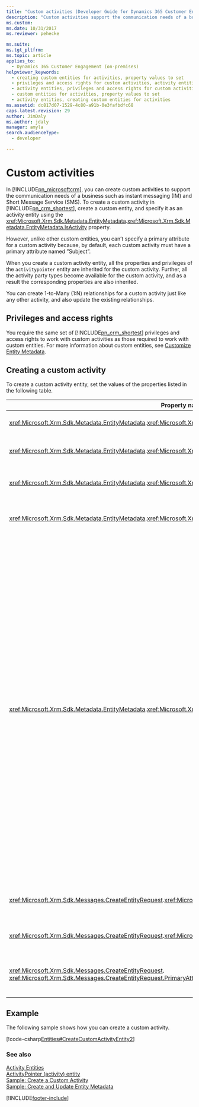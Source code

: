 ```yaml
---
title: "Custom activities (Developer Guide for Dynamics 365 Customer Engagement) | MicrosoftDocs"
description: "Custom activities support the communication needs of a business such as instant messaging (IM) and Short Message Service (SMS) in Dynamics 365 Customer Engagement"
ms.custom: 
ms.date: 10/31/2017
ms.reviewer: pehecke

ms.suite: 
ms.tgt_pltfrm: 
ms.topic: article
applies_to: 
  - Dynamics 365 Customer Engagement (on-premises)
helpviewer_keywords: 
  - creating custom entities for activities, property values to set
  - privileges and access rights for custom activities, activity entities
  - activity entities, privileges and access rights for custom activities
  - custom entities for activities, property values to set
  - activity entities, creating custom entities for activities
ms.assetid: dc817d07-1529-4c80-a91b-0e3fafbdfc68
caps.latest.revision: 29
author: JimDaly
ms.author: jdaly
manager: amyla
search.audienceType: 
  - developer

---
```

# Custom activities

In [!INCLUDE[pn_microsoftcrm](../includes/pn-microsoftcrm.md)], you can create custom activities to support the communication needs of a business such as instant messaging (IM) and Short Message Service (SMS). To create a custom activity in [!INCLUDE[pn_crm_shortest](../includes/pn-crm-shortest.md)], create a custom entity, and specify it as an activity entity using the <xref:Microsoft.Xrm.Sdk.Metadata.EntityMetadata>.<xref:Microsoft.Xrm.Sdk.Metadata.EntityMetadata.IsActivity> property.  
  
 However, unlike other custom entities, you can’t specify a primary attribute for a custom activity because, by default, each custom activity must have a primary attribute named ”Subject”.  
  
 When you create a custom activity entity, all the properties and privileges of the `activitypointer` entity are inherited for the custom activity. Further, all the activity party types become available for the custom activity, and as a result the corresponding properties are also inherited.  
  
 You can create 1-to-Many (1:N) relationships for a custom activity just like any other activity, and also update the existing relationships.  
  
## Privileges and access rights  
 You require the same set of [!INCLUDE[pn_crm_shortest](../includes/pn-crm-shortest.md)] privileges and access rights to work with custom activities as those required to work with custom entities. For more information about custom entities, see [Customize Entity Metadata](customize-entity-metadata.md).  
  
## Creating a custom activity  
 To create a custom activity entity, set the values of the properties listed in the following table.  
  
|Property name|Value|Notes|  
|-------------------|-----------|-----------|  
|<xref:Microsoft.Xrm.Sdk.Metadata.EntityMetadata>.<xref:Microsoft.Xrm.Sdk.Metadata.EntityMetadata.IsActivity>|`true`|Specify the custom entity as an activity entity.|  
|<xref:Microsoft.Xrm.Sdk.Metadata.EntityMetadata>.<xref:Microsoft.Xrm.Sdk.Metadata.EntityMetadata.IsAvailableOffline>|`true`|A custom activity entity must have offline availability.|  
|<xref:Microsoft.Xrm.Sdk.Metadata.EntityMetadata>.<xref:Microsoft.Xrm.Sdk.Metadata.EntityMetadata.IsMailMergeEnabled>|`false`|A custom activity entity cannot have mail merge enabled.|  
|<xref:Microsoft.Xrm.Sdk.Metadata.EntityMetadata>.<xref:Microsoft.Xrm.Sdk.Metadata.EntityMetadata.OwnershipType>|<xref:Microsoft.Xrm.Sdk.Metadata.OwnershipTypes>. TeamOwned<br />or<br /><xref:Microsoft.Xrm.Sdk.Metadata.OwnershipTypes>. UserOwned|A custom activity entity can be either team-owned or user-owned.|  
|<xref:Microsoft.Xrm.Sdk.Metadata.EntityMetadata>.<xref:Microsoft.Xrm.Sdk.Metadata.EntityMetadata.ActivityTypeMask>|0 - None<br />or<br />1 – Communication Activity|(Optional) Specify whether a custom activity should appear in the activity menus in the web application.<br /><br /> -   Specify **0 (None)** to hide it from appearing in the activity menus. The custom activity will appear in the associated grids of only those entities with which it is associated (has relationship).<br />-   Specify **1 (Communication Activity)** to make it appear in the activity menus.<br /><br /> If you do not specify this property, the custom activity is created with the default property value: 1. That is, the custom activity is available in the activity menus. Moreover, `ActivityTypeMask` can be set at the activity creation time only, and once set, cannot be modified.|  
|<xref:Microsoft.Xrm.Sdk.Messages.CreateEntityRequest>.<xref:Microsoft.Xrm.Sdk.Messages.CreateEntityRequest.HasActivities>|`false`|A custom activity entity must not have a relationship with activities.|  
|<xref:Microsoft.Xrm.Sdk.Messages.CreateEntityRequest>.<xref:Microsoft.Xrm.Sdk.Messages.CreateEntityRequest.HasNotes>|`true`|A custom activity entity must have a relationship to notes.|  
|<xref:Microsoft.Xrm.Sdk.Messages.CreateEntityRequest>. <xref:Microsoft.Xrm.Sdk.Messages.CreateEntityRequest.PrimaryAttribute>|<xref:Microsoft.Xrm.Sdk.Metadata.AttributeMetadata.SchemaName> is “Subject”.|The schema name of the `PrimaryAttribute` for all activities must be “Subject”.|  
  
## Example  
 The following sample shows how you can create a custom activity.  
  
 [!code-csharp[Entities#CreateCustomActivityEntity2](../snippets/csharp/CRMV8/entities/cs/createcustomactivityentity2.cs#createcustomactivityentity2)]  
  
### See also  
 [Activity Entities](activity-entities.md)   
 [ActivityPointer (activity) entity](activitypointer-activity-entity.md)   
 [Sample: Create a Custom Activity](sample-create-custom-activity.md)   
 [Sample: Create and Update Entity Metadata](/powerapps/developer/data-platform/org-service/create-custom-entity)


[!INCLUDE[footer-include](../../../includes/footer-banner.md)]